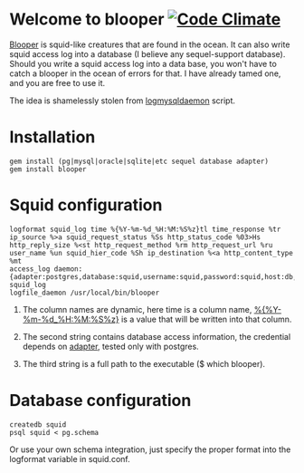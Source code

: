 # Welcome to blooper [![Code Climate](https://codeclimate.com/github/paranormal/blooper.png)](https://codeclimate.com/github/paranormal/blooper)

[Blooper](http://www.mariowiki.com/Blooper) is squid-like creatures that are found in the ocean.
It can also write squid access log into a database (I believe any sequel-support database).
Should you write a squid access log into a data base, you won't have to catch a blooper in the ocean of errors for that.
I have already tamed one, and you are free to use it.

The idea is shamelessly stolen from [logmysqldaemon](http://sourceforge.net/projects/logmysqldaemon/) script.

# Installation

    gem install (pg|mysql|oracle|sqlite|etc sequel database adapter)
    gem install blooper

# Squid configuration

    logformat squid_log time %{%Y-%m-%d_%H:%M:%S%z}tl time_response %tr ip_source %>a squid_request_status %Ss http_status_code %03>Hs http_reply_size %<st http_request_method %rm http_request_url %ru user_name %un squid_hier_code %Sh ip_destination %<a http_content_type %mt
    access_log daemon:{adapter:postgres,database:squid,username:squid,password:squid,host:db,encoding:utf8} squid_log
    logfile_daemon /usr/local/bin/blooper

1. The column names are dynamic, here time is a column name, [%{%Y-%m-%d_%H:%M:%S%z}](http://www.squid-cache.org/Versions/v3/3.2/cfgman/logformat.html) is a value that will be written into that column.

2. The second string contains database access information, the credential depends on [adapter](http://sequel.rubyforge.org/rdoc/files/doc/opening_databases_rdoc.html), tested only with postgres.

3. The third string is a full path to the executable ($ which blooper).

# Database configuration

    createdb squid
    psql squid < pg.schema

Or use your own schema integration, just specify the proper format into the logformat variable in squid.conf.
